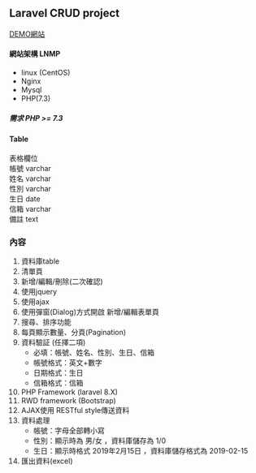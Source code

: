 ## Laravel CRUD project

[DEMO網站](https://crudproject.168.us/)
#### 網站架構 LNMP
-   linux (CentOS)
-   Nginx
-   Mysql
-   PHP(7.3)

##### 需求 PHP >= 7.3

#### Table
表格欄位 <br>
帳號 varchar <br>
姓名 varchar <br>
性別 varchar <br>
生日 date <br>
信箱 varchar <br>
備註 text <br>


### 內容
1. 資料庫table
2. 清單頁
3. 新增/編輯/刪除(二次確認)
4. 使用jquery
5. 使用ajax
6. 使用彈窗(Dialog)方式開啟 新增/編輯表單頁
7. 搜尋、排序功能
8. 每頁顯示數量、分頁(Pagination)
9. 資料驗証 (任擇二項)
   - 必填：帳號、姓名、性別、生日、信箱
   - 帳號格式：英文+數字
   - 日期格式：生日
   - 信箱格式：信箱
10. PHP Framework (laravel 8.X)
11. RWD framework (Bootstrap)
12. AJAX使用 RESTful style傳送資料
13. 資料處理
    - 帳號：字母全部轉小寫
    - 性別：顯示時為 男/女 ，資料庫儲存為 1/0
    - 生日：顯示時格式 2019年2月15日 ，資料庫儲存格式為 2019-02-15
14. 匯出資料(excel)
